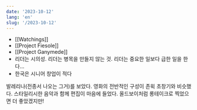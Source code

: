 ```yaml
---
date: '2023-10-12'
lang: 'en'
slug: '/2023-10-12'
---
```


- [[Watchings]]
- [[Project Fiesole]]
- [[Project Ganymede]]
- 리더는 시의성. 리더는 병목을 만들지 않는 것. 리더는 중요한 일보다 급한 일을 한다...
- 한국은 시니어 창업이 적다

발레리나(전종서 나오는 그거)를 보았다. 영화의 전반적인 구성이 존윅 초창기와 비슷했다. 스타일리시한 음악과 함께 편집이 마음에 들었다. 올드보이처럼 롱테이크로 찍었으면 더 좋았겠지만!
